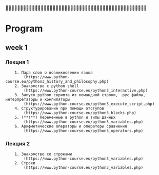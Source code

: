 🐍🐍🐍🐍🐍🐍🐍🐍🐍🐍🐍🐍🐍🐍🐍🐍🐍🐍🐍🐍🐍🐍🐍🐍🐍🐍🐍🐍🐍🐍🐍🐍🐍🐍🐍🐍🐍🐍🐍🐍🐍🐍🐍🐍🐍🐍🐍🐍

# Program

## week 1

   ### Лекция 1
    
        1. Пара слов о возникновении языка
            (https://www.python-course.eu/python3_history_and_philosophy.php)
        2. Знакомство с python shell
            (https://www.python-course.eu/python3_interactive.php)
        3. Запуск python скрипта из командной строки, .pyc файлы, интерпретаторы и компиляторы
            (https://www.python-course.eu/python3_execute_script.php)
        4. Структурирование при помощи отступов
            (https://www.python-course.eu/python3_blocks.php)
        5. (**!**) Переменные в python и типы данных
            (https://www.python-course.eu/python3_variables.php)
        6. Арифметические операторы и операторы сравнения
            (https://www.python-course.eu/python3_operators.php)
           
   ### Лекция 2
    
        1. Знакомство со строками
            (https://www.python-course.eu/python3_variables.php)
        2. Строки
            (https://www.python-course.eu/python3_variables.php)
